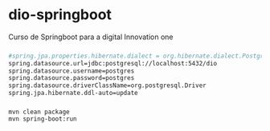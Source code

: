 # dio-springboot
Curso de Springboot para a digital Innovation one


###

```bash
#spring.jpa.properties.hibernate.dialect = org.hibernate.dialect.PostgreSQLDialect
spring.datasource.url=jdbc:postgresql://localhost:5432/dio
spring.datasource.username=postgres
spring.datasource.password=postgres
spring.datasource.driverClassName=org.postgresql.Driver
spring.jpa.hibernate.ddl-auto=update
```


###

```terminal
mvn clean package
mvn spring-boot:run

```
